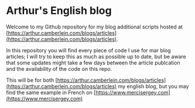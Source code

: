 # Arthur's English blog

Welcome to my Github repository for my blog additional scripts hosted at [https://arthur.camberlein.com/blogs/articles](https://arthur.camberlein.com/blogs/articles).

In this repository you will find every piece of code I use for mar blog articles; I will try to keep this as much as possible up to date, but be aware that some updates might take a few days between the article publcation and the availability of the code on this repo.

This will be for both [https://arthur.camberlein.com/blogs/articles](https://arthur.camberlein.com/blogs/articles) my english blog, but you may find the same example in French on [https://www.mercisergey.com](https://www.mercisergey.com)
